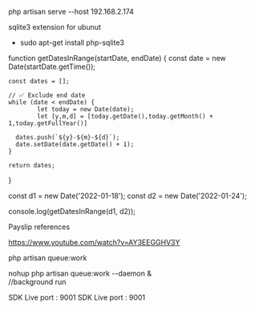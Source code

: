 php artisan serve --host 192.168.2.174

sqlite3 extension for ubunut
  - sudo apt-get install php-sqlite3

function getDatesInRange(startDate, endDate) {
    const date = new Date(startDate.getTime());
  
    const dates = [];
  
    // ✅ Exclude end date
    while (date < endDate) {
            let today = new Date(date);
            let [y,m,d] = [today.getDate(),today.getMonth() + 1,today.getFullYear()]

      dates.push(`${y}-${m}-${d}`);
      date.setDate(date.getDate() + 1);
    }
  
    return dates;
  }
  
  const d1 = new Date('2022-01-18');
  const d2 = new Date('2022-01-24');
  
  console.log(getDatesInRange(d1, d2));


  Payslip references

  https://www.youtube.com/watch?v=AY3EEGGHV3Y


  php artisan queue:work

  nohup php artisan queue:work --daemon &   
  //background run   

SDK  Live port : 9001
SDK  Live port : 9001
